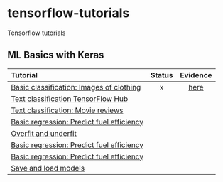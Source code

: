 # tensorflow-tutorials
Tensorflow tutorials

## ML Basics with Keras

| Tutorial                                                      | Status | Evidence |
| :------------------------------------------------------------ | :----: | :------: |
| [Basic classification: Images of clothing](https://www.khanacademy.org/math/algebra)|x|[here](https://github.com/Valerieps/tensorflow-tutorials/blob/master/01-basic-image-classification.ipynb)
| [Text classification TensorFlow Hub](https://www.tensorflow.org/tutorials/keras/text_classification_with_hub)       |        |
| [Text classification: Movie reviews](https://www.khanacademy.org/math/trigonometry) |        |
| [Basic regression: Predict fuel efficiency](https://www.tensorflow.org/tutorials/keras/regression)   |        |
| [Overfit and underfit](https://www.tensorflow.org/tutorials/keras/overfit_and_underfit)   |        |
| [Basic regression: Predict fuel efficiency](https://www.tensorflow.org/tutorials/keras/regression)   |        |
| [Basic regression: Predict fuel efficiency](https://www.tensorflow.org/tutorials/keras/regression)   |        |
| [Save and load models](https://www.tensorflow.org/tutorials/keras/save_and_load)   |        |
